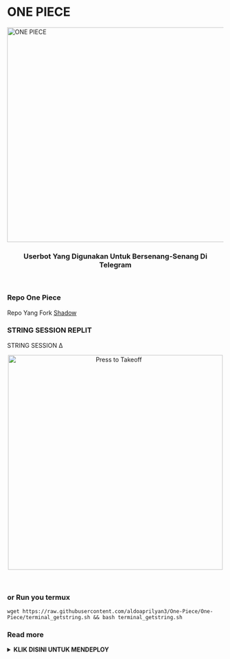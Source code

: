 

# ONE PIECE
<a href="https://cooltext.com"><img src="https://pa1.narvii.com/6556/bfc4a134746479ca5e3a2e1d9411d45c09ab498e_hq.gif" width="800" height="500" alt="ONE PIECE" /></a>

<h3 align="center">Userbot Yang Digunakan Untuk Bersenang-Senang Di Telegram</h3>
<p align="center">&nbsp;</p>

### Repo One Piece
Repo Yang Fork [Shadow](https://t.me/RhitoSakai) 


### STRING SESSION REPLIT

 STRING SESSION ∆
<p align="center">
   <a href = "https://replit.com/@aldoaprilyan3/One-Piece-String-Session?v=1"><img src="https://64.media.tumblr.com/tumblr_m3syuelAcT1rv9xe4o1_400.gif" alt="Press to Takeoff" width="500px"></a>
</p>
<br>

### or Run you termux
```
wget https://raw.githubusercontent.com/aldoaprilyan3/One-Piece/One-Piece/terminal_getstring.sh && bash terminal_getstring.sh
```



  ### Read more
<details>
  <summary><b>KLIK DISINI UNTUK  MENDEPLOY</b></summary>

## CARA DEPLOY? JANGAN MALAS BACA SAYANG ☺

```
* **[HEROKU](https://www.heroku.com/) Method** 🔧

  > Pertama Dapatkan API_KE & API_HASH Di my.telegram.org (Wajib)

  > Dapatkan String Session Di Termux (Wajib)

  > Next Tekan Tombol Deploy Dibawah

  > Intinya Isi Aja Yang required

  > Isi Datanya Lalu Tekan Deploy Lagi

  > Terakhir Hidupkan Dyno Lalu Check Logs (settings -> view logs) Jika Berhasil Enjoy :)
```

* HEROKU:
<p align="center">
   <a href = "https://heroku.com/deploy?template=https://github.com/aldoaprilyan3/One-Piece/tree/One-Piece"><img src="https://media1.tenor.com/images/40f0f188f6c50b5bf8eccc5e0fa3f2a2/tenor.gif?itemid=16820808" alt="Press to Takeoff" width="660"></a>
</p>
<br>
